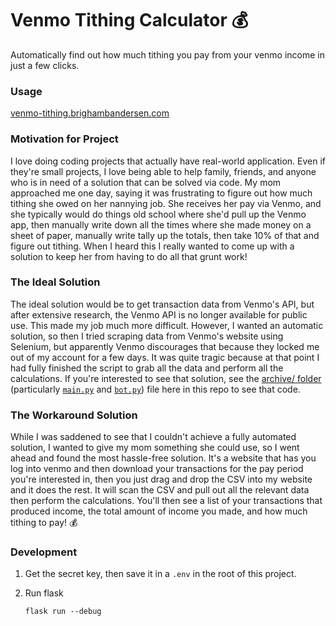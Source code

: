 # Venmo Tithing Calculator 💰

Automatically find out how much tithing you pay from your venmo income in just a few clicks.

### Usage

[venmo-tithing.brighambandersen.com](https://venmo-tithing.brighambandersen.com)

### Motivation for Project

I love doing coding projects that actually have real-world application. Even if they're small projects, I love being able to help family, friends, and anyone who is in need of a solution that can be solved via code. My mom approached me one day, saying it was frustrating to figure out how much tithing she owed on her nannying job. She receives her pay via Venmo, and she typically would do things old school where she'd pull up the Venmo app, then manually write down all the times where she made money on a sheet of paper, manually write tally up the totals, then take 10% of that and figure out tithing. When I heard this I really wanted to come up with a solution to keep her from having to do all that grunt work!

### The Ideal Solution

The ideal solution would be to get transaction data from Venmo's API, but after extensive research, the Venmo API is no longer available for public use. This made my job much more difficult. However, I wanted an automatic solution, so then I tried scraping data from Venmo's website using Selenium, but apparently Venmo discourages that because they locked me out of my account for a few days. It was quite tragic because at that point I had fully finished the script to grab all the data and perform all the calculations. If you're interested to see that solution, see the [archive/ folder](archive) (particularly [`main.py`](archive/main.py) and [`bot.py`](archive/bot.py)) file here in this repo to see that code.

### The Workaround Solution

While I was saddened to see that I couldn't achieve a fully automated solution, I wanted to give my mom something she could use, so I went ahead and found the most hassle-free solution. It's a website that has you log into venmo and then download your transactions for the pay period you're interested in, then you just drag and drop the CSV into my website and it does the rest. It will scan the CSV and pull out all the relevant data then perform the calculations. You'll then see a list of your transactions that produced income, the total amount of income you made, and how much tithing to pay! 💰

### Development

1. Get the secret key, then save it in a `.env` in the root of this project.

2. Run flask
   ```
   flask run --debug
   ```
